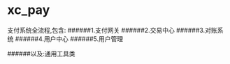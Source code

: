 # xc_pay
支付系统全流程,包含:
######1.支付网关
######2.交易中心
######3.对账系统
######4.用户中心
######5.用户管理

######以及:通用工具类

